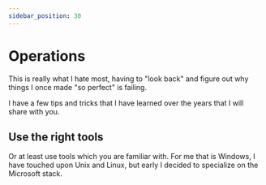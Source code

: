 ```yaml
---
sidebar_position: 30
---
```

# Operations

This is really what I hate most, having to "look back" and figure out why things I once made "so perfect" is failing.

I have a few tips and tricks that I have learned over the years that I will share with you.

## Use the right tools 
Or at least use tools which you are familiar with. For me that is Windows, I have touched upon Unix and Linux, but early I decided to specialize on the Microsoft stack.

